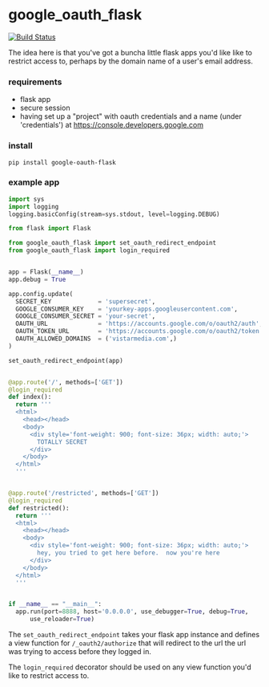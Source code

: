# google_oauth_flask

[![Build Status](https://travis-ci.org/vistarmedia/google_oauth_flask.svg)](https://travis-ci.org/vistarmedia/google_oauth_flask)

The idea here is that you've got a buncha little flask apps you'd like like to
restrict access to, perhaps by the domain name of a user's email address.

### requirements

* flask app
* secure session
* having set up a "project" with oauth credentials and a name (under
  'credentials') at https://console.developers.google.com

### install

`pip install google-oauth-flask`

### example app

```python
import sys
import logging
logging.basicConfig(stream=sys.stdout, level=logging.DEBUG)

from flask import Flask

from google_oauth_flask import set_oauth_redirect_endpoint
from google_oauth_flask import login_required


app = Flask(__name__)
app.debug = True

app.config.update(
  SECRET_KEY             = 'supersecret',
  GOOGLE_CONSUMER_KEY    = 'yourkey-apps.googleusercontent.com',
  GOOGLE_CONSUMER_SECRET = 'your-secret',
  OAUTH_URL              = 'https://accounts.google.com/o/oauth2/auth',
  OAUTH_TOKEN_URL        = 'https://accounts.google.com/o/oauth2/token',
  OAUTH_ALLOWED_DOMAINS  = ('vistarmedia.com',)
)

set_oauth_redirect_endpoint(app)


@app.route('/', methods=['GET'])
@login_required
def index():
  return '''
  <html>
    <head></head>
    <body>
      <div style='font-weight: 900; font-size: 36px; width: auto;'>
        TOTALLY SECRET
      </div>
    </body>
  </html>
  '''


@app.route('/restricted', methods=['GET'])
@login_required
def restricted():
  return '''
  <html>
    <head></head>
    <body>
      <div style='font-weight: 900; font-size: 36px; width: auto;'>
        hey, you tried to get here before.  now you're here
      </div>
    </body>
  </html>
  '''


if __name__ == "__main__":
  app.run(port=8888, host='0.0.0.0', use_debugger=True, debug=True,
      use_reloader=True)
```

The `set_oauth_redirect_endpoint` takes your flask app instance and defines a
view function for `/_oauth2/authorize` that will redirect to the url the url was
trying to access before they logged in.

The `login_required` decorator should be used on any view function you'd like to
restrict access to.
